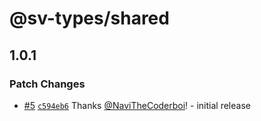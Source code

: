 # @sv-types/shared

## 1.0.1

### Patch Changes

-   [#5](https://github.com/NaviTheCoderboi/sv-aria/pull/5) [`c594eb6`](https://github.com/NaviTheCoderboi/sv-aria/commit/c594eb66a1016ae77fb989382f1028dcef03dac6) Thanks [@NaviTheCoderboi](https://github.com/NaviTheCoderboi)! - initial release
